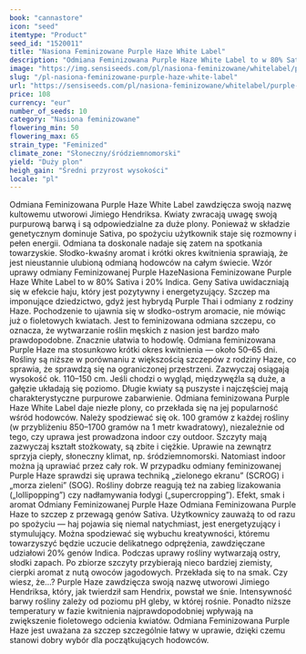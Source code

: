 ```yaml
---
book: "cannastore"
icon: "seed"
itemtype: "Product"
seed_id: "1520011"
title: "Nasiona Feminizowane Purple Haze White Label"
description: "Odmiana Feminizowana Purple Haze White Label to w 80% Sativa i 20% Indica. Obfite plony, słodko-kwaśny zapach z nutą jagodową i odprężający, kreatywny haj."
image: "https://img.sensiseeds.com/pl/nasiona-feminizowane/whitelabel/purple-haze-zenska-image.png"
slug: "/pl-nasiona-feminizowane-purple-haze-white-label"
url: "https://sensiseeds.com/pl/nasiona-feminizowane/whitelabel/purple-haze-zenska?a_aid=cannastore"
price: 108
currency: "eur"
number_of_seeds: 10
category: "Nasiona feminizowane"
flowering_min: 50
flowering_max: 65
strain_type: "Feminized"
climate_zone: "Słoneczny/śródziemnomorski"
yield: "Duży plon"
heigh_gain: "Średni przyrost wysokości"
locale: "pl"
---
```

Odmiana Feminizowana Purple Haze White Label zawdzięcza swoją nazwę kultowemu utworowi Jimiego Hendriksa. Kwiaty zwracają uwagę swoją purpurową barwą i są odpowiedzialne za duże plony. Ponieważ w składzie genetycznym dominuje Sativa, po spożyciu użytkownik staje się rozmowny i pełen energii. Odmiana ta doskonale nadaje się zatem na spotkania towarzyskie. Słodko-kwaśny aromat i krótki okres kwitnienia sprawiają, że jest nieustannie ulubioną odmianą hodowców na całym świecie. Wzór uprawy odmiany Feminizowanej Purple HazeNasiona Feminizowane Purple Haze White Label to w 80% Sativa i 20% Indica. Geny Sativa uwidaczniają się w efekcie haju, który jest pozytywny i energetyzujący. Szczep ma imponujące dziedzictwo, gdyż jest hybrydą Purple Thai i odmiany z rodziny Haze. Pochodzenie to ujawnia się w słodko-ostrym aromacie, nie mówiąc już o fioletowych kwiatach. Jest to feminizowana odmiana szczepu, co oznacza, że wytwarzanie roślin męskich z nasion jest bardzo mało prawdopodobne. Znacznie ułatwia to hodowlę. Odmiana feminizowana Purple Haze ma stosunkowo krótki okres kwitnienia — około 50–65 dni. Rośliny są niższe w porównaniu z większością szczepów z rodziny Haze, co sprawia, że sprawdzą się na ograniczonej przestrzeni. Zazwyczaj osiągają wysokość ok. 110–150 cm. Jeśli chodzi o wygląd, międzywęźla są duże, a gałęzie układają się poziomo. Długie kwiaty są puszyste i najczęściej mają charakterystyczne purpurowe zabarwienie. Odmiana feminizowana Purple Haze White Label daje niezłe plony, co przekłada się na jej popularność wśród hodowców. Należy spodziewać się ok. 100 gramów z każdej rośliny (w przybliżeniu 850–1700 gramów na 1 metr kwadratowy), niezależnie od tego, czy uprawa jest prowadzona indoor czy outdoor. Szczyty mają zazwyczaj kształt stożkowaty, są zbite i ciężkie. Uprawie na zewnątrz sprzyja ciepły, słoneczny klimat, np. śródziemnomorski. Natomiast indoor można ją uprawiać przez cały rok. W przypadku odmiany feminizowanej Purple Haze sprawdzi się uprawa techniką „zielonego ekranu” (SCROG) i „morza zieleni” (SOG). Rośliny dobrze reagują też na zabieg lizakowania („lollipopping”) czy nadłamywania łodygi („supercropping”). Efekt, smak i aromat Odmiany Feminizowanej Purple Haze Odmiana Feminizowana Purple Haze to szczep z przewagą genów Sativa. Użytkownicy zauważą to od razu po spożyciu — haj pojawia się niemal natychmiast, jest energetyzujący i stymulujący. Można spodziewać się wybuchu kreatywności, któremu towarzyszyć będzie uczucie delikatnego odprężenia, zawdzięczane udziałowi 20% genów Indica. Podczas uprawy rośliny wytwarzają ostry, słodki zapach. Po zbiorze szczyty przybierają nieco bardziej ziemisty, cierpki aromat z nutą owoców jagodowych. Przekłada się to na smak. Czy wiesz, że…? Purple Haze zawdzięcza swoją nazwę utworowi Jimiego Hendriksa, który, jak twierdził sam Hendrix, powstał we śnie. Intensywność barwy rośliny zależy od poziomu pH gleby, w której rośnie. Ponadto niższe temperatury w fazie kwitnienia najprawdopodobniej wpływają na zwiększenie fioletowego odcienia kwiatów. Odmiana Feminizowana Purple Haze jest uważana za szczep szczególnie łatwy w uprawie, dzięki czemu stanowi dobry wybór dla początkujących hodowców.
